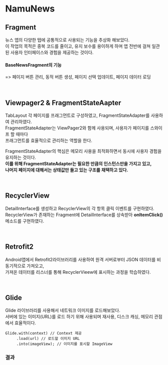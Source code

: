 # NamuNews

## Fragment

뉴스 앱의 다양한 탭에 공통적으로 사용되는 기능을 추상화 해보았다.  
이 작업의 목적은 중복 코드를 줄이고, 유지 보수를 용이하게 하며 앱 전반에 걸쳐 일관된 사용자 인터페이스와 경험을 제공하는 것이다.
<br>

#### BaseNewsFragment의 기능

=> 페이지 버튼 관리, 동적 버튼 생성, 페이지 선택 업데이트, 페이지 데이터 로딩

<br>

## Viewpager2 & FragmentStateAapter

TabLayout 각 페이지를 프래그먼트로 구성하였고, FragmentStateAdapter를 사용하여 관리하였다.  
FragmentStateAdapter는 ViewPager2와 함께 사용되며, 사용자가 페이지를 스와이프 할 때마다  
프래그먼트를 효율적으로 관리하는 역할을 한다.
<br>

FragmentStateAdapter의 핵심은 메모리 사용을 최적화하면서 동시에 사용자 경험을 유지하는 것이다.  
**이를 위해 FragmentStateAdapter는 필요한 만큼의 인스턴스만을 가지고 있고,  
나머지 페이지에 대해서는 상태값만 들고 있는 구조를 채택하고 있다.**

<br>

## RecyclerView

DetailInterface를 생성하고 RecyclerView의 각 항목 클릭 이벤트를 구현하였다.  
RecyclerView가 존재하는 Fragment에 DetailInterface를 상속받아 **onItemClick()** 메소드를 구현하였다.

<br>

## Retrofit2

Android앱에서 Retrofit2라이브러리를 사용하여 원격 서버로부터 JSON 데이터를 비동기적으로 가져오고,  
가져온 데이터를 리스너를 통해 RecyclerVieew에 표시하는 과정을 학습하였다.

<br>

## Glide

Glide 라이브러리를 사용해서 네트워크 이미지를 로드해보았다.  
서버에 있는 이미지(URL)를 로드 하기 위해 사용되며 재사용, 디스크 캐싱, 메모리 관점에서 효율적이다.

<pre><code>Glide.with(context) // Context 제공
     .load(url) // 로드할 이미지 URL
     .into(imageView); // 이미지를 표시할 ImageView
</code></pre>

### 결과
